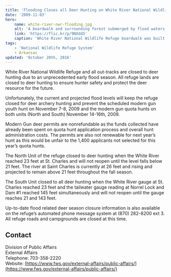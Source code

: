 ```yaml
---
title: 'Flooding Closes all Deer Hunting on White River National Wildlife Refuge'
date: '2009-11-03'
hero:
    name: white-river-nwr-flooding.jpg
    alt: 'A boardwalk and surrounding forest submerged by flood waters.'
    link: 'https://flic.kr/p/9NXdd5'
    caption: 'White River National Wildlife Refuge boardwalk was built at 30 feet flood stage. Today, the flood stage is at 34 feet. Photo by USFWS.'
tags:
    - 'National Wildlife Refuge System'
    - Arkansas
updated: 'October 20th, 2016'
---
```


White River National Wildlife Refuge and all out-tracks are closed to deer hunting due to an unprecedented early flood season. All refuge lands are closed to deer hunting to ensure hunter safety and protect the deer resource for the future.

Unfortunately, the current and projected flood levels will keep the refuge closed for deer archery hunting and prevent the scheduled modern gun youth hunt on November 7-8, 2009 and the modern gun quota hunts on both units (North and South) November 14-16th, 2009.

Modern Gun deer permits are nonrefundable as the funds collected have already been spent on quota hunt application process and overall hunt administration costs. The permits are also not renewable for next year’s hunt as this would be unfair to the 1,400 applicants not selected for this year’s quota hunts.

The North Unit of the refuge closed to deer hunting when the White River reached 23 feet at St. Charles and will not reopen until the level falls below 21 feet. The river at Saint Charles is currently at 26 feet and rising and projected to remain above 21 feet throughout the fall season.

The South Unit closed to all deer hunting when the White River gauge at St. Charles reached 23 feet and the tailwater gauge reading at Norrel Lock and Dam #1 reached 145 feet simultaneously and will not reopen until the gauge reaches 21 and 143 feet.

Up-to-date flood related deer season closure information is also available on the refuge’s automated phone message system at (870) 282-8200 ext 3. All refuge roads and campgrounds are closed at this time.

## Contact

Division of Public Affairs  
External Affairs  
Telephone: 703-358-2220  
Website: [https://www.fws.gov/external-affairs/public-affairs/](https://www.fws.gov/external-affairs/public-affairs/)
